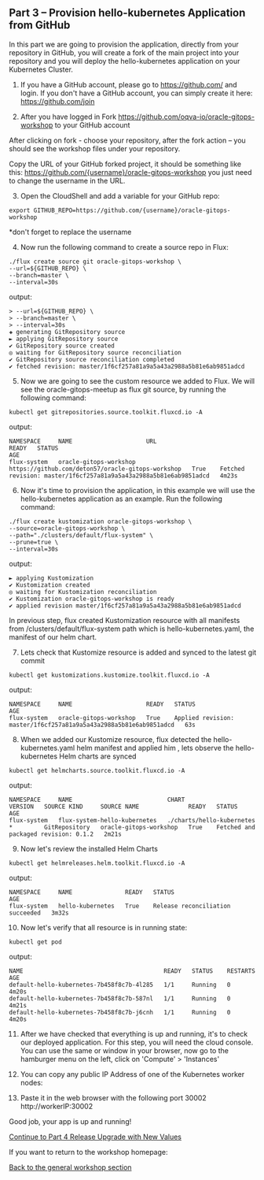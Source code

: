 ## Part 3 – Provision hello-kubernetes Application from GitHub ## 

In this part we are going to provision the application, directly from your repository in GitHub, 
you will create a fork of the main project into your repository and you will deploy the hello-kubernetes application on your Kubernetes Cluster. 

1.	If you have a GitHub account, please go to https://github.com/ and login. 
If you don't have a GitHub account, you can simply create it here: https://github.com/join

2.	After you have logged in Fork				   https://github.com/oqva-io/oracle-gitops-workshop to your GitHub account

<picture>

After clicking on fork - choose your repository, after the fork action – you should see the workshop files under your repository. 

Copy the URL of your GitHub forked project, it should be something like this: 
https://github.com/{username}/oracle-gitops-workshop
you just need to change the username in the URL.

3.	Open the CloudShell and add a variable for your GitHub repo: 
```
export GITHUB_REPO=https://github.com/{username}/oracle-gitops-workshop
```
*don't forget to replace the username
 
4.	Now run the following command to create a source repo in Flux:
```
./flux create source git oracle-gitops-workshop \
--url=${GITHUB_REPO} \
--branch=master \
--interval=30s
```

output: 
```
> --url=${GITHUB_REPO} \
> --branch=master \
> --interval=30s
✚ generating GitRepository source
► applying GitRepository source
✔ GitRepository source created
◎ waiting for GitRepository source reconciliation
✔ GitRepository source reconciliation completed
✔ fetched revision: master/1f6cf257a81a9a5a43a2988a5b81e6ab9851adcd
```

5.	Now we are going to see the custom resource we added to Flux. We will see the oracle-gitops-meetup as flux git source, by running the following command: 
```
kubectl get gitrepositories.source.toolkit.fluxcd.io -A
```

output:
```
NAMESPACE     NAME                     URL                                                 READY   STATUS                                                              AGE
flux-system   oracle-gitops-workshop   https://github.com/deton57/oracle-gitops-workshop   True    Fetched revision: master/1f6cf257a81a9a5a43a2988a5b81e6ab9851adcd   4m23s
```

6.	Now it's time to provision the application, in this example we will use the hello-kubernetes application as an example. 
Run the following command:
```
./flux create kustomization oracle-gitops-workshop \
--source=oracle-gitops-workshop \
--path="./clusters/default/flux-system" \
--prune=true \
--interval=30s
```

output: 
```
► applying Kustomization
✔ Kustomization created
◎ waiting for Kustomization reconciliation
✔ Kustomization oracle-gitops-workshop is ready
✔ applied revision master/1f6cf257a81a9a5a43a2988a5b81e6ab9851adcd
```

In previous step, flux created Kustomization resource with all manifests from /clusters/default/flux-system path which is hello-kubernetes.yaml, 
the manifest of our helm chart.

7.	Lets check that Kustomize resource is added and synced to the latest git commit 
```
kubectl get kustomizations.kustomize.toolkit.fluxcd.io -A
```

output: 
```
NAMESPACE     NAME                     READY   STATUS                                                              AGE
flux-system   oracle-gitops-workshop   True    Applied revision: master/1f6cf257a81a9a5a43a2988a5b81e6ab9851adcd   63s
```

8.	When we added our Kustomize resource, flux detected the hello-kubernetes.yaml  helm manifest and applied him , lets observe the hello-kubernetes Helm charts are synced
```
kubectl get helmcharts.source.toolkit.fluxcd.io -A
```

output:
```
NAMESPACE     NAME                           CHART                       VERSION   SOURCE KIND     SOURCE NAME              READY   STATUS                                 AGE
flux-system   flux-system-hello-kubernetes   ./charts/hello-kubernetes   *         GitRepository   oracle-gitops-workshop   True    Fetched and packaged revision: 0.1.2   2m21s
```

9.	Now let's review the installed Helm Charts 
```
kubectl get helmreleases.helm.toolkit.fluxcd.io -A
```

output:
```
NAMESPACE     NAME               READY   STATUS                             AGE
flux-system   hello-kubernetes   True    Release reconciliation succeeded   3m32s
```

10.	Now let's verify that all resource is in running state:
```
kubectl get pod
```

output:
```
NAME                                        READY   STATUS    RESTARTS   AGE
default-hello-kubernetes-7b458f8c7b-4l285   1/1     Running   0          4m20s
default-hello-kubernetes-7b458f8c7b-587nl   1/1     Running   0          4m21s
default-hello-kubernetes-7b458f8c7b-j6cnh   1/1     Running   0          4m20s
```

11.	After we have checked that everything is up and running, it's to check our deployed application. For this step, you will need the cloud console. You can use the same or window in your browser, now go to the hamburger menu on the left, click on 'Compute' > 'Instances' 

<picture> 

12.	You can copy any public IP Address of one of the Kubernetes worker nodes: 

<picture>

 
13.	Paste it in the web browser with the following port 30002 
http://workerIP:30002

<picture> 


Good job, your app is up and running! 


[Continue to Part 4 Release Upgrade with New Values](part4.md) 

If you want to return to the workshop homepage:

[Back to the general workshop section](README.md)

